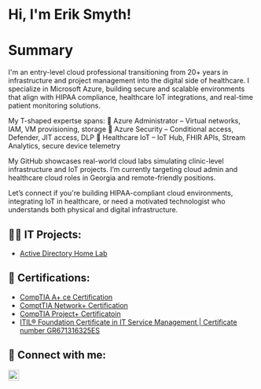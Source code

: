 <h1>Hi, I'm Erik Smyth! 
<h1>Summary</h1>I'm an entry-level cloud professional transitioning from 20+ years in infrastructure and project management into the digital side of healthcare.
  I specialize in Microsoft Azure, building secure and scalable environments that align with HIPAA compliance, healthcare IoT integrations, and real-time patient monitoring solutions. 
  
 
  My T-shaped expertse spans:
🔹 Azure Administrator – Virtual networks, IAM, VM provisioning, storage
🔹 Azure Security – Conditional access, Defender, JIT access, DLP
🔹 Healthcare IoT – IoT Hub, FHIR APIs, Stream Analytics, secure device telemetry

My GitHub showcases real-world cloud labs simulating clinic-level infrastructure and IoT projects. I’m currently targeting cloud admin and healthcare cloud roles in Georgia and remote-friendly positions.

Let’s connect if you're building HIPAA-compliant cloud environments, integrating IoT in healthcare, or need a motivated technologist who understands both physical and digital infrastructure.
<h2>👨‍💻 IT Projects:</h2>


  - [Active Directory Home Lab](https://github.com/Smyerk84/ActiveDirectoryLab)


<h2>📄 Certifications: </h2>

- [CompTIA A+ ce Certification](https://www.credly.com/badges/77c911b8-0920-45d3-a861-7e1ddb114776/linked_in_profile)
- [ComptTIA Network+ Certification](https://www.credly.com/badges/4fabedb1-1d83-4d59-af96-0cc2fefb02d3/public_url)
- [CompTIA Project+ Certificatoin](https://www.credly.com/badges/c0a80257-9fd7-4c73-a49e-aac0de185eab/public_url)
- [ITIL® Foundation Certificate in IT Service Management | Certificate number GR671316325ES](https://www.peoplecert.org/for-corporations/certificate-verification-service)

<h2> 🤳 Connect with me:</h2>

[<img align="left" alt="ErikBreandanSmyth | LinkedIn" width="22px" src="https://cdn.jsdelivr.net/npm/simple-icons@v3/icons/linkedin.svg" />][linkedin]

[linkedin]: https://www.linkedin.com/in/erik-breandan-smyth-187011218/

